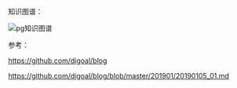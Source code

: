 

知识图谱：

![pg知识图谱](D:\code\secondbrain\存储IO\数据库\postgresql\images\pg知识图谱.png)



参考：

https://github.com/digoal/blog

https://github.com/digoal/blog/blob/master/201901/20190105_01.md